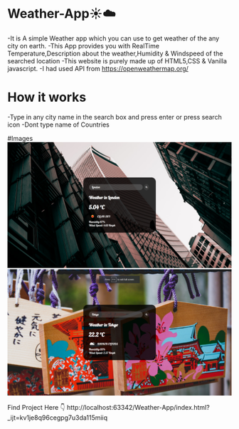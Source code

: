 # Weather-App:sunny::cloud:
-It is A simple Weather app which you can use to get weather of the any city on earth.
-This App provides you with RealTime Temperature,Description about the weather,Humidity & Windspeed of the searched location
-This website is purely made up of HTML5,CSS & Vanilla javascript.
-I had used API from https://openweathermap.org/

# How it works
-Type in any city name in the search box and press enter or press search icon
-Dont type name of Countries

#Images
<img src="Screenshot (268).png">
<img src="Screenshot (267).png">

Find Project Here :point_down:
http://localhost:63342/Weather-App/index.html?_ijt=kv1je8q96cegpg7u3da115miiq
